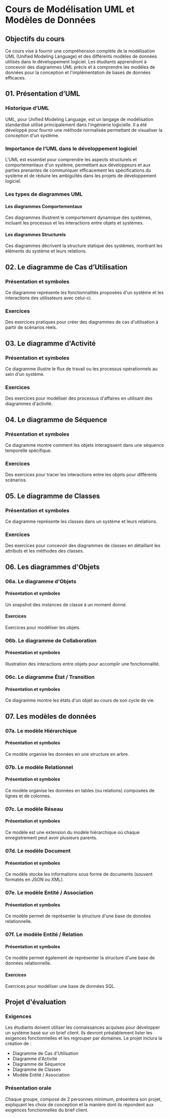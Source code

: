 # Cours de Modélisation UML et Modèles de Données

## Objectifs du cours

Ce cours vise à fournir une compréhension complète de la modélisation UML (Unified Modeling Language) et des différents
modèles de données utilisés dans le développement logiciel. Les étudiants apprendront à concevoir des diagrammes UML
précis et à comprendre les modèles de données pour la conception et l'implémentation de bases de données efficaces.

## 01. Présentation d’UML

### Historique d’UML

UML, pour Unified Modeling Language, est un langage de modélisation standardisé utilisé principalement dans l'ingénierie
logicielle. Il a été développé pour fournir une méthode normalisée permettant de visualiser la conception d'un système.

### Importance de l'UML dans le développement logiciel

L'UML est essentiel pour comprendre les aspects structurels et comportementaux d'un système, permettant aux développeurs
et aux parties prenantes de communiquer efficacement les spécifications du système et de réduire les ambiguïtés dans les
projets de développement logiciel.

### Les types de diagrammes UML

#### Les diagrammes Comportementaux

Ces diagrammes illustrent le comportement dynamique des systèmes, incluant les processus et les interactions entre
objets et systèmes.

#### Les diagrammes Structurels

Ces diagrammes décrivent la structure statique des systèmes, montrant les éléments du système et leurs relations.

## 02. Le diagramme de Cas d’Utilisation

### Présentation et symboles

Ce diagramme représente les fonctionnalités proposées d'un système et les interactions des utilisateurs avec celui-ci.

### Exercices

Des exercices pratiques pour créer des diagrammes de cas d'utilisation à partir de scénarios réels.

## 03. Le diagramme d'Activité

### Présentation et symboles

Ce diagramme illustre le flux de travail ou les processus opérationnels au sein d'un système.

### Exercices

Des exercices pour modéliser des processus d'affaires en utilisant des diagrammes d'activité.

## 04. Le diagramme de Séquence

### Présentation et symboles

Ce diagramme montre comment les objets interagissent dans une séquence temporelle spécifique.

### Exercices

Des exercices pour tracer les interactions entre les objets pour différents scénarios.

## 05. Le diagramme de Classes

### Présentation et symboles

Ce diagramme représente les classes dans un système et leurs relations.

### Exercices

Des exercices pour concevoir des diagrammes de classes en détaillant les attributs et les méthodes des classes.

## 06. Les diagrammes d'Objets

### 06a. Le diagramme d'Objets

#### Présentation et symboles

Un snapshot des instances de classe à un moment donné.

#### Exercices

Exercices pour modéliser les objets.

### 06b. Le diagramme de Collaboration

#### Présentation et symboles

Illustration des interactions entre objets pour accomplir une fonctionnalité.

### 06c. Le diagramme État / Transition

#### Présentation et symboles

Ce diagramme montre les états d'un objet au cours de son cycle de vie.

## 07. Les modèles de données

### 07a. Le modèle Hiérarchique

#### Présentation et symboles

Ce modèle organise les données en une structure en arbre.

### 07b. Le modèle Relationnel

#### Présentation et symboles

Ce modèle organise les données en tables (ou relations) composées de lignes et de colonnes.

### 07c. Le modèle Réseau

#### Présentation et symboles

Ce modèle est une extension du modèle hiérarchique où chaque enregistrement peut avoir plusieurs parents.

### 07d. Le modèle Document

#### Présentation et symboles

Ce modèle stocke les informations sous forme de documents (souvent formatés en JSON ou XML).

### 07e. Le modèle Entité / Association

#### Présentation et symboles

Ce modèle permet de représenter la structure d'une base de données relationnelle.

### 07f. Le modèle Entité / Relation

#### Présentation et symboles

Ce modèle permet également de représenter la structure d'une base de données relationnelle.

#### Exercices

Exercices pour modéliser une base de données SQL.

## Projet d'évaluation

### Exigences

Les étudiants doivent utiliser les connaissances acquises pour développer un système basé sur un brief client. Ils
devront préalablement lister les exigences fonctionnelles et les regrouper par domaines. Le projet inclura la création
de :

- Diagramme de Cas d'Utilisation
- Diagramme d'Activité
- Diagramme de Séquence
- Diagramme de Classes
- Modèle Entité / Association

### Présentation orale

Chaque groupe, composé de 2 personnes minimum, présentera son projet, expliquant les choix de conception et la manière
dont ils répondent aux exigences fonctionnelles du brief client.
